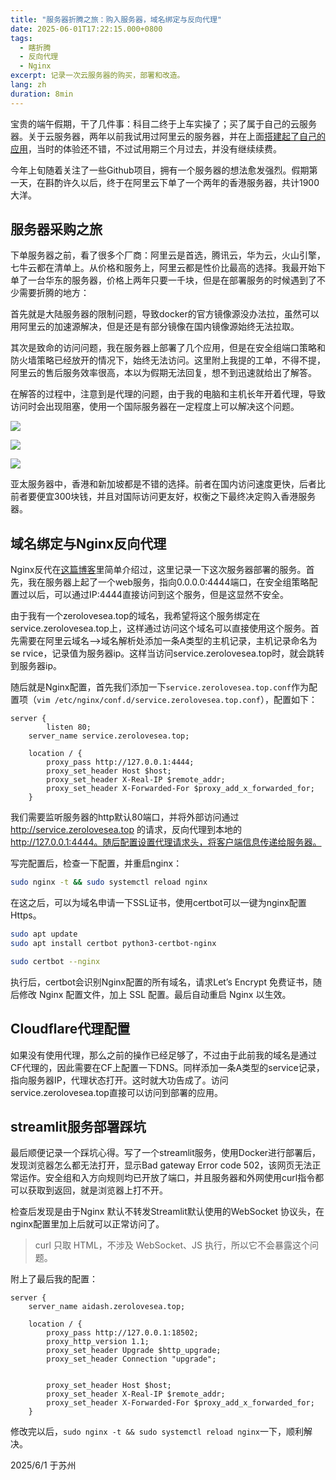 ```yaml
---
title: "服务器折腾之旅：购入服务器，域名绑定与反向代理"
date: 2025-06-01T17:22:15.000+0800
tags:
  - 瞎折腾
  - 反向代理
  - Nginx
excerpt: 记录一次云服务器的购买，部署和改造。
lang: zh
duration: 8min
---
```


宝贵的端午假期，干了几件事：科目二终于上车实操了；买了属于自己的云服务器。关于云服务器，两年以前我试用过阿里云的服务器，并在上面[搭建起了自己的应用](https://www.zerolovesea.top/2024/06/30/SyncTV-Alist-%E9%98%BF%E9%87%8C%E4%BA%91%E7%9B%98%E6%90%AD%E5%BB%BA%E6%9C%8D%E5%8A%A1%E5%99%A8%E5%90%8C%E6%AD%A5%E8%A7%82%E5%BD%B1%E5%BD%B1%E9%99%A2/)，当时的体验还不错，不过试用期三个月过去，并没有继续续费。

今年上旬随着关注了一些Github项目，拥有一个服务器的想法愈发强烈。假期第一天，在斟酌许久以后，终于在阿里云下单了一个两年的香港服务器，共计1900大洋。

## 服务器采购之旅

下单服务器之前，看了很多个厂商：阿里云是首选，腾讯云，华为云，火山引擎，七牛云都在清单上。从价格和服务上，阿里云都是性价比最高的选择。我最开始下单了一台华东的服务器，价格上两年只要一千块，但是在部署服务的时候遇到了不少需要折腾的地方：

首先就是大陆服务器的限制问题，导致docker的官方镜像源没办法拉，虽然可以用阿里云的加速源解决，但是还是有部分镜像在国内镜像源始终无法拉取。

其次是致命的访问问题，我在服务器上部署了几个应用，但是在安全组端口策略和防火墙策略已经放开的情况下，始终无法访问。这里附上我提的工单，不得不提，阿里云的售后服务效率很高，本以为假期无法回复，想不到迅速就给出了解答。

在解答的过程中，注意到是代理的问题，由于我的电脑和主机长年开着代理，导致访问时会出现阻塞，使用一个国际服务器在一定程度上可以解决这个问题。

![](https://images.zerolovesea.top/blog/250601-1.png)

![](https://images.zerolovesea.top/blog/250601-2.png)

![](https://images.zerolovesea.top/blog/250601-3.png)

亚太服务器中，香港和新加坡都是不错的选择。前者在国内访问速度更快，后者比前者要便宜300块钱，并且对国际访问更友好，权衡之下最终决定购入香港服务器。

## 域名绑定与Nginx反向代理

Nginx反代在[这篇博客](https://www.zerolovesea.top/2024/04/27/%E5%B7%A5%E7%A8%8B%E5%AE%9E%E8%B7%B5%EF%BC%9ANginx%E4%BA%86%E8%A7%A3%E4%B8%8E%E5%85%A5%E9%97%A8/)里简单介绍过，这里记录一下这次服务器部署的服务。首先，我在服务器上起了一个web服务，指向0.0.0.0:4444端口，在安全组策略配置过以后，可以通过IP:4444直接访问到这个服务，但是这显然不安全。

由于我有一个zerolovesea.top的域名，我希望将这个服务绑定在service.zerolovesea.top上，这样通过访问这个域名可以直接使用这个服务。首先需要在阿里云域名-->域名解析处添加一条A类型的主机记录，主机记录命名为se rvice，记录值为服务器ip。这样当访问service.zerolovesea.top时，就会跳转到服务器ip。

随后就是Nginx配置，首先我们添加一下`service.zerolovesea.top.conf`作为配置项（`vim /etc/nginx/conf.d/service.zerolovesea.top.conf`），配置如下：

```
server {
		listen 80;
    server_name service.zerolovesea.top;
	
    location / {
        proxy_pass http://127.0.0.1:4444;
        proxy_set_header Host $host;
        proxy_set_header X-Real-IP $remote_addr;
        proxy_set_header X-Forwarded-For $proxy_add_x_forwarded_for;
    }
```

我们需要监听服务器的http默认80端口，并将外部访问通过 http://service.zerolovesea.top 的请求，反向代理到本地的 http://127.0.0.1:4444。随后配置设置代理请求头，将客户端信息传递给服务器。

写完配置后，检查一下配置，并重启nginx：

```bash
sudo nginx -t && sudo systemctl reload nginx
```

在这之后，可以为域名申请一下SSL证书，使用certbot可以一键为nginx配置Https。

```bash
sudo apt update
sudo apt install certbot python3-certbot-nginx

sudo certbot --nginx
```

执行后，certbot会识别Nginx配置的所有域名，请求Let’s Encrypt 免费证书，随后修改 Nginx 配置文件，加上 SSL 配置。最后自动重启 Nginx 以生效。

## Cloudflare代理配置

如果没有使用代理，那么之前的操作已经足够了，不过由于此前我的域名是通过CF代理的，因此需要在CF上配置一下DNS。同样添加一条A类型的service记录，指向服务器IP，代理状态打开。这时就大功告成了。访问service.zerolovesea.top直接可以访问到部署的应用。

## streamlit服务部署踩坑

最后顺便记录一个踩坑心得。写了一个streamlit服务，使用Docker进行部署后，发现浏览器怎么都无法打开，显示Bad gateway Error code 502，该网页无法正常运作。安全组和入方向规则均已开放了端口，并且服务器和外网使用curl指令都可以获取到返回，就是浏览器上打不开。

检查后发现是由于Nginx 默认不转发Streamlit默认使用的WebSocket 协议头，在nginx配置里加上后就可以正常访问了。

> curl 只取 HTML，不涉及 WebSocket、JS 执行，所以它不会暴露这个问题。

附上了最后我的配置：


```
server {
    server_name aidash.zerolovesea.top;

    location / {
        proxy_pass http://127.0.0.1:18502;
        proxy_http_version 1.1;
        proxy_set_header Upgrade $http_upgrade;
        proxy_set_header Connection "upgrade";


        proxy_set_header Host $host;
        proxy_set_header X-Real-IP $remote_addr;
        proxy_set_header X-Forwarded-For $proxy_add_x_forwarded_for;
    }
```

修改完以后，`sudo nginx -t && sudo systemctl reload nginx`一下，顺利解决。



2025/6/1 于苏州